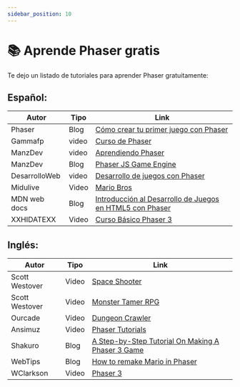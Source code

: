 ```yaml
---
sidebar_position: 10
---
```


# 📚 Aprende Phaser gratis

Te dejo un listado de tutoriales para aprender Phaser gratuitamente:

## Español:

| Autor         | Tipo  | Link                                                                                                                        |
| ------------- | ----- | --------------------------------------------------------------------------------------------------------------------------- |
| Phaser        | Blog  | [Cómo crear tu primer juego con Phaser](https://phaser.io/tutorials/making-your-first-phaser-3-game-spanish)                |
| Gammafp       | video | [Curso de Phaser](https://youtube.com/playlist?list=PLL_H5w4KA8dP9pPayzYxHCD4IQ80nkfY9&si=LL2aQIX-Lo3NwAXv)                 |
| ManzDev       | video | [Aprendiendo Phaser](https://youtube.com/playlist?list=PLx5xbrpW6nXjMBNQZpgmq8Kva-hT0jt4y&si=gPJpPGsqugo7zoJK)              |
| ManzDev       | Blog  | [Phaser JS Game Engine](https://lenguajejs.com/phaser/introduccion/que-es-phaser/)                                          |
| DesarrolloWeb | video | [Desarrollo de juegos con Phaser](https://youtube.com/playlist?list=PLIcuwIrm4rKeWg-592IgvbnAVoac-nmZJ&si=9VX_8J1yYoAxBdRo) |
| Midulive      | Video | [Mario Bros](https://youtube.com/playlist?list=PLUofhDIg_38oOofMi5sh1hXWZs44lD41z&si=OuuzSQPJlRNheG1o)                      |
| MDN web docs  | Blog  | [Introducción al Desarrollo de Juegos en HTML5 con Phaser](https://developer.mozilla.org/es/docs/Games/Tutorials/HTML5_Gamedev_Phaser_Device_Orientation)                        |
| XXHIDATEXX    | Video | [Curso Básico Phaser 3](https://youtube.com/playlist?list=PLf7shAYyfc3r8OeeUvVVEb2FzySGZktHk&si=tWq1n7WkUuHfHyKf)           |

## Inglés:

| Autor          | Tipo  | Link                                                                                                                                      |
| -------------- | ----- | ----------------------------------------------------------------------------------------------------------------------------------------- |
| Scott Westover | Video | [Space Shooter](https://youtube.com/playlist?list=PLmcXe0-sfoShHpVWLDW2gqsyH1UFRni_2&si=6qscCnGg-2IVNpLt)                                 |
| Scott Westover | Video | [Monster Tamer RPG](https://youtube.com/playlist?list=PLmcXe0-sfoSgq-pyXrFx0GZjHbvoVUW8t&si=BSH3l3GDHr5bu1FL)                             |
| Ourcade        | Video | [Dungeon Crawler](https://youtube.com/playlist?list=PLNwtXgWIx3rgjHV9CUkPxHatABxScRynC&si=pdmTlH-jM2zDFN1U)                               |
| Ansimuz        | Video | [Phaser Tutorials](https://youtube.com/playlist?list=PLDyH9Tk5ZdFzEu_izyqgPFtHJJXkc79no&si=ds9iIcCV1kzvb0jU)                              |
| Shakuro        | Blog  | [A Step-by-Step Tutorial On Making A Phaser 3 Game](https://shakuro.com/blog/phaser-js-a-step-by-step-tutorial-on-making-a-phaser-3-game) |
| WebTips        | Blog  | [How to remake Mario in Phaser](https://webtips.dev/webtips/phaser/remake-mario-in-phaserjs-part1)                                        |
| WClarkson      | Video  | [Phaser 3 ](https://youtube.com/playlist?list=PLkpBJaFZykNDspZT7IPi2YlV4ybNu0RXF&si=WMXUlBnAPqIbqpK2)                                    |
